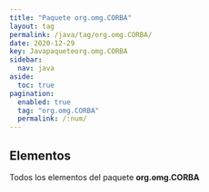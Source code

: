 ```yaml
---
title: "Paquete org.omg.CORBA"
layout: tag
permalink: /java/tag/org.omg.CORBA/
date: 2020-12-29
key: Javapaqueteorg.omg.CORBA
sidebar: 
  nav: java
aside: 
  toc: true
pagination: 
  enabled: true
  tag: "org.omg.CORBA"
  permalink: /:num/
---
```


<h2>Elementos</h2>
Todos los elementos del paquete <strong>org.omg.CORBA</strong>
